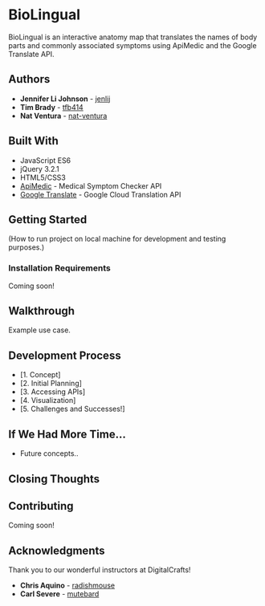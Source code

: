 # BioLingual

BioLingual is an interactive anatomy map that translates the names of body parts and commonly associated symptoms using ApiMedic and the Google Translate API.

## Authors

* **Jennifer Li Johnson** - [jenlij](https://github.com/jenlij)
* **Tim Brady** - [tfb414](https://github.com/tfb414)
* **Nat Ventura** - [nat-ventura](https://github.com/nat-ventura)

## Built With

* JavaScript ES6
* jQuery 3.2.1
* HTML5/CSS3
* [ApiMedic](https://apimedic.net/) - Medical Symptom Checker API
* [Google Translate](https://cloud.google.com/translate/) - Google Cloud Translation API

## Getting Started

(How to run project on local machine for development and testing purposes.)

### Installation Requirements

Coming soon!

## Walkthrough

Example use case.

## Development Process
* [1. Concept]
* [2. Initial Planning]
* [3. Accessing APIs]
* [4. Visualization]
* [5. Challenges and Successes!]

## If We Had More Time...

* Future concepts..

## Closing Thoughts

## Contributing

Coming soon!

## Acknowledgments

Thank you to our wonderful instructors at DigitalCrafts!
* **Chris Aquino** - [radishmouse](https://github.com/radishmouse)
* **Carl Severe** - [mutebard](https://github.com/mutebard)